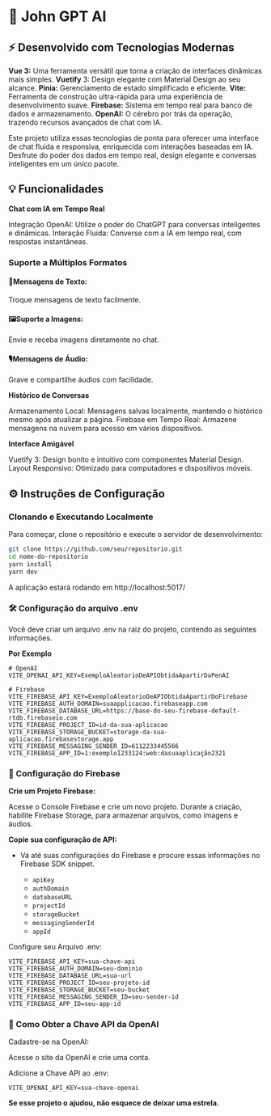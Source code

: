 # 🤖 John GPT AI


## ⚡ Desenvolvido com Tecnologias Modernas

**Vue 3:** Uma ferramenta versátil que torna a criação de interfaces dinâmicas mais simples.
**Vuetify** 3: Design elegante com Material Design ao seu alcance.
**Pinia:** Gerenciamento de estado simplificado e eficiente.
**Vite:** Ferramenta de construção ultra-rápida para uma experiência de desenvolvimento suave.
**Firebase:** Sistema em tempo real para banco de dados e armazenamento.
**OpenAI:** O cérebro por trás da operação, trazendo recursos avançados de chat com IA.

Este projeto utiliza essas tecnologias de ponta para oferecer uma interface de chat fluida e responsiva, enriquecida com interações baseadas em IA. Desfrute do poder dos dados em tempo real, design elegante e conversas inteligentes em um único pacote.

## 💡 Funcionalidades


**Chat com IA em Tempo Real**

Integração OpenAI: Utilize o poder do ChatGPT para conversas inteligentes e dinâmicas.
Interação Fluida: Converse com a IA em tempo real, com respostas instantâneas.



### Suporte a Múltiplos Formatos

#### 📝Mensagens de Texto:
Troque mensagens de texto facilmente.
#### 🖼️Suporte a Imagens:
Envie e receba imagens diretamente no chat.
#### 🎙️Mensagens de Áudio:
Grave e compartilhe áudios com facilidade.


**Histórico de Conversas**

Armazenamento Local: Mensagens salvas localmente, mantendo o histórico mesmo após atualizar a página.
Firebase em Tempo Real: Armazene mensagens na nuvem para acesso em vários dispositivos.



**Interface Amigável**

Vuetify 3: Design bonito e intuitivo com componentes Material Design.
Layout Responsivo: Otimizado para computadores e dispositivos móveis.



## ⚙️ Instruções de Configuração

### Clonando e Executando Localmente

Para começar, clone o repositório e execute o servidor de desenvolvimento:
```bash
git clone https://github.com/seu/repositorio.git
cd nome-do-repositorio
yarn install
yarn dev
```

A aplicação estará rodando em http://localhost:5017/

### 🛠️ Configuração do arquivo .env

Você deve criar um arquivo .env na raiz do projeto, contendo as seguintes informações.

**Por Exemplo**

```env
# OpenAI
VITE_OPENAI_API_KEY=ExemploAleatorioDeAPIObtidaApartirDaPenAI

# Firebase
VITE_FIREBASE_API_KEY=ExemploAleatorioDeAPIObtidaApartirDoFirebase
VITE_FIREBASE_AUTH_DOMAIN=suaapplicacao.firebaseapp.com
VITE_FIREBASE_DATABASE_URL=https://base-do-seu-firebase-default-rtdb.firebaseio.com
VITE_FIREBASE_PROJECT_ID=id-da-sua-aplicacao
VITE_FIREBASE_STORAGE_BUCKET=storage-da-sua-aplicacao.firebasestorage.app
VITE_FIREBASE_MESSAGING_SENDER_ID=6112233445566
VITE_FIREBASE_APP_ID=1:exemplo1233124:web:dasuaaplicação2321
```


### 🔌 Configuração do Firebase


**Crie um Projeto Firebase:**

Acesse o Console Firebase e crie um novo projeto.
Durante a criação, habilite Firebase Storage, para armazenar arquivos, como imagens e áudios.

**Copie sua configuração de API:**
   - Vá até suas configurações do Firebase e procure essas informações no Firebase SDK snippet.

     - `apiKey`
     - `authDomain`
     - `databaseURL`
     - `projectId`
     - `storageBucket`
     - `messagingSenderId`
     - `appId`


Configure seu Arquivo .env:
```env
VITE_FIREBASE_API_KEY=sua-chave-api
VITE_FIREBASE_AUTH_DOMAIN=seu-dominio
VITE_FIREBASE_DATABASE_URL=sua-url
VITE_FIREBASE_PROJECT_ID=seu-projeto-id
VITE_FIREBASE_STORAGE_BUCKET=seu-bucket
VITE_FIREBASE_MESSAGING_SENDER_ID=seu-sender-id
VITE_FIREBASE_APP_ID=seu-app-id
```


### 🎯 Como Obter a Chave API da OpenAI


Cadastre-se na OpenAI:

Acesse o site da OpenAI e crie uma conta.



Adicione a Chave API ao .env:
```env
VITE_OPENAI_API_KEY=sua-chave-openai
```

**Se esse projeto o ajudou, não esquece de deixar uma estrela.**


